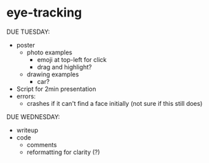 # eye-tracking

DUE TUESDAY:
- poster 
    - photo examples
        - emoji at top-left for click
        - drag and highlight?
    - drawing examples
        - car?
- Script for 2min presentation
- errors:
    - crashes if it can't find a face initially (not sure if this still does)

DUE WEDNESDAY:
- writeup
- code
    - comments
    - reformatting for clarity (?)
